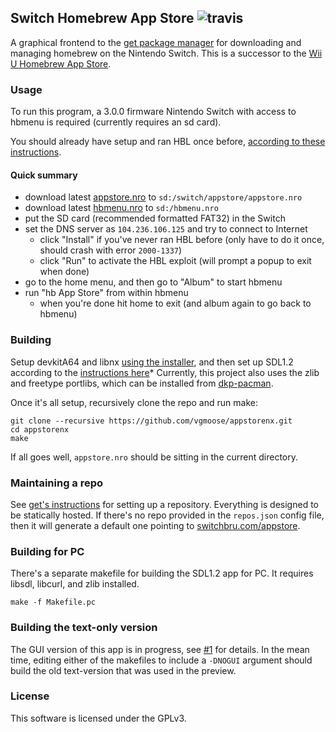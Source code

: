## Switch Homebrew App Store ![travis](https://travis-ci.org/vgmoose/appstorenx.svg?branch=master)
A graphical frontend to the [get package manager](https://github.com/vgmoose/get) for downloading and managing homebrew on the Nintendo Switch. This is a successor to the [Wii U Homebrew App Store](https://github.com/vgmoose/hbas).

### Usage
To run this program, a 3.0.0 firmware Nintendo Switch with access to hbmenu is required (currently requires an sd card).

You should already have setup and ran HBL once before, [according to these instructions](https://switchbrew.github.io/nx-hbl/).

#### Quick summary
- download latest [appstore.nro](https://github.com/vgmoose/appstorenx/releases) to `sd:/switch/appstore/appstore.nro`
- download latest [hbmenu.nro](https://github.com/switchbrew/nx-hbmenu/releases/latest) to `sd:/hbmenu.nro`
- put the SD card (recommended formatted FAT32) in the Switch
- set the DNS server as `104.236.106.125` and try to connect to Internet
   - click "Install" if you've never ran HBL before (only have to do it once, should crash with error `2000-1337`)
   - click "Run" to activate the HBL exploit (will prompt a popup to exit when done)
- go to the home menu, and then go to "Album" to start hbmenu
- run "hb App Store" from within hbmenu
   - when you're done hit home to exit (and album again to go back to hbmenu)

### Building
Setup devkitA64 and libnx [using the installer](http://switchbrew.org/index.php?title=Setting_up_Development_Environment), and then set up SDL1.2 according to the [instructions here](https://gbatemp.net/threads/sdl-1-2-15-for-switch-libnx-based.497412/)* Currently, this project also uses the zlib and freetype portlibs, which can be installed from [dkp-pacman](https://devkitpro.org/viewtopic.php?f=13&t=8702).

Once it's all setup, recursively clone the repo and run make:
```
git clone --recursive https://github.com/vgmoose/appstorenx.git
cd appstorenx
make
```

If all goes well, `appstore.nro` should be sitting in the current directory.

### Maintaining a repo
See [get's instructions](https://github.com/vgmoose/get#setting-up-repos) for setting up a repository. Everything is designed to be statically hosted. If there's no repo provided in the `repos.json` config file, then it will generate a default one pointing to [switchbru.com/appstore](http://switchbru.com/appstore/).

### Building for PC
There's a separate makefile for building the SDL1.2 app for PC. It requires libsdl, libcurl, and zlib installed.
```
make -f Makefile.pc
```

### Building the text-only version
The GUI version of this app is in progress, see [#1](https://github.com/vgmoose/appstorenx/issues/1) for details. In the mean time, editing either of the makefiles to include a `-DNOGUI` argument should build the old text-version that was used in the preview.

### License
This software is licensed under the GPLv3.
